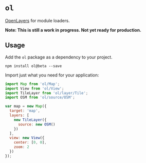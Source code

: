 # `ol`

[OpenLayers](https://openlayers.org/) for module loaders.

**Note: This is still a work in progress.  Not yet ready for production.**

## Usage

Add the `ol` package as a dependency to your project.

    npm install ol@beta --save

Import just what you need for your application:

```js
import Map from 'ol/Map';
import View from 'ol/View';
import TileLayer from 'ol/layer/Tile';
import OSM from 'ol/source/OSM';

var map = new Map({
  target: 'map',
  layers: [
    new TileLayer({
      source: new OSM()
    })
  ],
  view: new View({
    center: [0, 0],
    zoom: 2
  })
});
```
